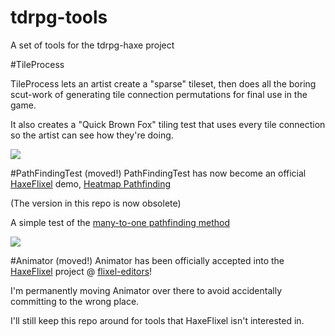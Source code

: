 tdrpg-tools
===========

A set of tools for the tdrpg-haxe project

#TileProcess

TileProcess lets an artist create a "sparse" tileset, then does all the boring scut-work of generating tile connection permutations for final use in the game.

It also creates a "Quick Brown Fox" tiling test that uses every tile connection so the artist can see how they're doing.

![](https://raw.githubusercontent.com/larsiusprime/tdrpg-tools/master/TileProcess/LOOKATME.png)


#PathFindingTest (moved!)
PathFindingTest has now become an official [HaxeFlixel](http://github.com/HaxeFlixel) demo, [Heatmap Pathfinding](https://github.com/HaxeFlixel/flixel-demos/tree/dev/Flixel%20Features/HeatmapPathfinding)

(The version in this repo is now obsolete)

A simple test of the [many-to-one pathfinding method](http://gamasutra.com/blogs/TylerGlaiel/20121007/178966/Some_experiments_in_pathfinding__AI.php)

![](http://raw.github.com/larsiusprime/tdrpg-tools/master/PathFindingTest/screenshot.png)


#Animator (moved!)
Animator has been officially accepted into the [HaxeFlixel](http://github.com/HaxeFlixel) project @ [flixel-editors](http://github.com/HaxeFlixel/flixel-editors)! 

I'm permanently moving Animator over there to avoid accidentally committing to the wrong place. 

I'll still keep this repo around for tools that HaxeFlixel isn't interested in.
